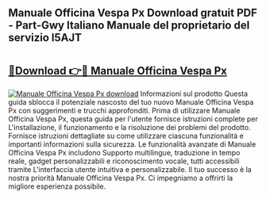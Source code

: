 ## Manuale Officina Vespa Px Download gratuit PDF - Part-Gwy Italiano Manuale del proprietario del servizio l5AJT

# <h2><a href="http://dfh3sc.blite.top/?on=Manuale+Officina+Vespa+Px">🔗Download 👉🔴 Manuale Officina Vespa Px</a></h2>

[![Manuale Officina Vespa Px download](https://i.imgur.com/lujVjoI.png)](http://dfh3sc.blite.top/?on=Manuale+Officina+Vespa+Px)
Informazioni sul prodotto Questa guida sblocca il potenziale nascosto del tuo nuovo Manuale Officina Vespa Px con suggerimenti e trucchi approfonditi. Prima di utilizzare Manuale Officina Vespa Px, questa guida per l'utente fornisce istruzioni complete per L'installazione, il funzionamento e la risoluzione dei problemi del prodotto. Fornisce istruzioni dettagliate su come utilizzare ciascuna funzionalità e importanti informazioni sulla sicurezza. Le funzionalità avanzate di Manuale Officina Vespa Px includono Supporto multilingue, traduzione in tempo reale, gadget personalizzabili e riconoscimento vocale, tutti accessibili tramite L'interfaccia utente intuitiva e personalizzabile. Il tuo successo è la nostra priorità Manuale Officina Vespa Px. Ci impegniamo a offrirti la migliore esperienza possibile.
